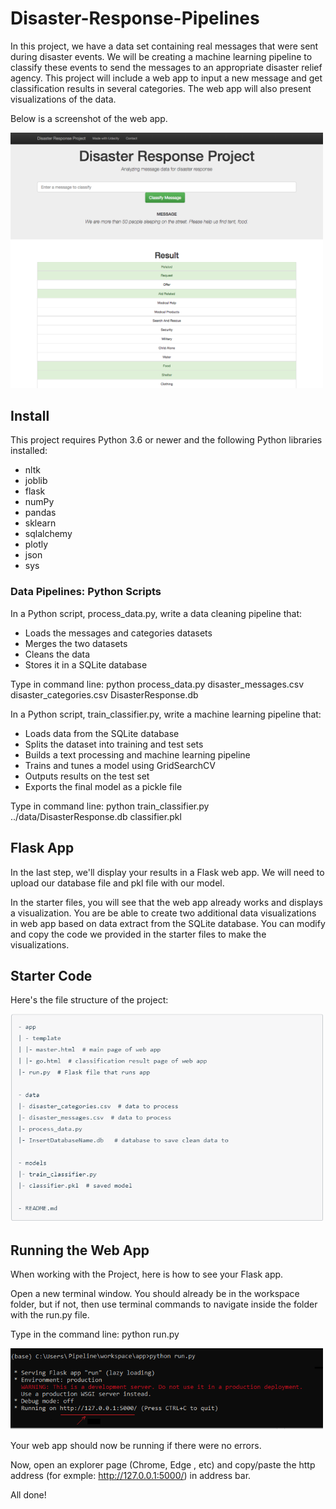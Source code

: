 # Disaster-Response-Pipelines
In this project, we have a data set containing real messages that were sent during disaster events. We will be creating a machine learning pipeline to classify these events to send the messages to an appropriate disaster relief agency.
This project will include a web app to input a new message and get classification results in several categories. The web app will also present visualizations of the data. 

Below is a screenshot of the web app.

<img src="/doc/disaster-response-project2.png" width="500">


## Install
This project requires Python 3.6 or newer and the following Python libraries installed:

- nltk
- joblib
- flask 
- numPy
- pandas
- sklearn
- sqlalchemy 
- plotly
- json
- sys



### Data Pipelines: Python Scripts

In a Python script, process_data.py, write a data cleaning pipeline that:

- Loads the messages and categories datasets
- Merges the two datasets
- Cleans the data
- Stores it in a SQLite database

Type in command line:
python process_data.py disaster_messages.csv disaster_categories.csv DisasterResponse.db


In a Python script, train_classifier.py, write a machine learning pipeline that:

- Loads data from the SQLite database
- Splits the dataset into training and test sets
- Builds a text processing and machine learning pipeline
- Trains and tunes a model using GridSearchCV
- Outputs results on the test set
- Exports the final model as a pickle file

Type in command line:
python train_classifier.py ../data/DisasterResponse.db classifier.pkl


## Flask App
In the last step, we'll display your results in a Flask web app. We will need to upload our database file and pkl file with our model.

In the starter files, you will see that the web app already works and displays a visualization. You are be able to create two additional data visualizations in  web app based on data extract from the SQLite database. You can modify and copy the code we provided in the starter files to make the visualizations.

## Starter Code
Here's the file structure of the project:
 
<img src="/doc/config1.PNG" width="500">


## Running the Web App
When working with the Project, here is how to see your Flask app.

Open a new terminal window. You should already be in the workspace folder, but if not, then use terminal commands to navigate inside the folder with the run.py file.

Type in the command line:
python run.py

<img src="/doc/config2.png" width="500">


Your web app should now be running if there were no errors.

Now, open an explorer page (Chrome, Edge , etc) and copy/paste the http address (for exmple: http://127.0.0.1:5000/) in address bar.

All done!










